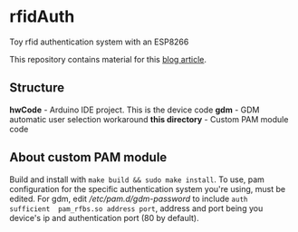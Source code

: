 # rfidAuth
Toy rfid authentication system with an ESP8266

This repository contains material for this [blog article](https://project-kaat.github.io/articles/rfidAuth/rfidAuth.html).


## Structure

**hwCode** - Arduino IDE project. This is the device code
**gdm** - GDM automatic user selection workaround
**this directory** - Custom PAM module code


## About custom PAM module

Build and install with `make build && sudo make install`.
To use, pam configuration for the specific authentication system you're using, must be edited.
For gdm, edit _/etc/pam.d/gdm-password_ to include `auth    sufficient  pam_rfbs.so address port`, address and port being you device's ip and authentication port (80 by default).
